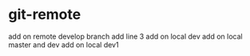# git-remote
add on remote develop branch
add line 3
add on local dev
add on local master and dev
add on local dev1